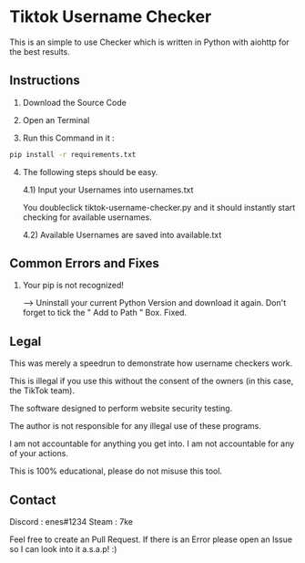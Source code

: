 # Tiktok Username Checker

This is an simple to use Checker which is written in Python with aiohttp for the best results.

## Instructions

1) Download the Source Code

2) Open an Terminal

3) Run this Command in it :
   
```bash
pip install -r requirements.txt
```
   
4) The following steps should be easy.
   
   4.1) Input your Usernames into usernames.txt
   
   You doubleclick tiktok-username-checker.py and it should instantly start checking for available usernames.
   
   4.2) Available Usernames are saved into available.txt
   
## Common Errors and Fixes
       
1) Your pip is not recognized!

   --> Uninstall your current Python Version and download it again.
   Don't forget to tick the " Add to Path " Box. Fixed.
   
## Legal

This was merely a speedrun to demonstrate how username checkers work.

This is illegal if you use this without the consent of the owners (in this case, the TikTok team).

The software designed to perform website security testing.

The author is not responsible for any illegal use of these programs.

I am not accountable for anything you get into. I am not accountable for any of your actions.

This is 100% educational, please do not misuse this tool.
       
## Contact

Discord : enes#1234
Steam : 7ke

Feel free to create an Pull Request. If there is an Error please open an Issue so I can look into it a.s.a.p! :) 
